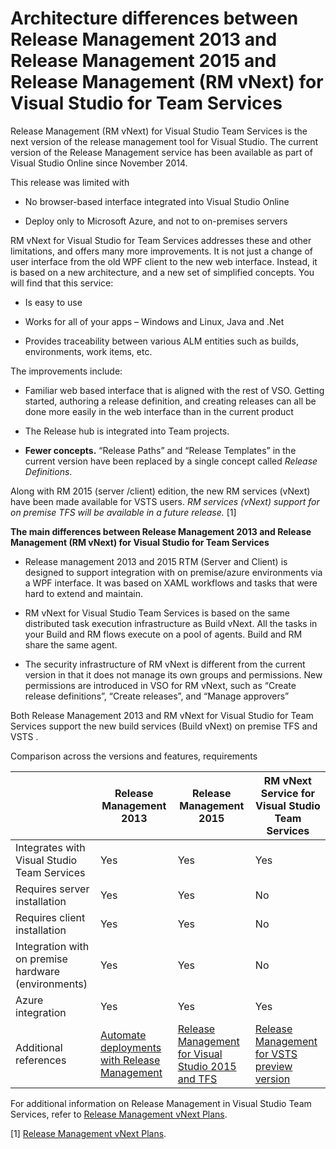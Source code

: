 Architecture differences between Release Management 2013 and Release Management 2015 and Release Management (RM vNext) for Visual Studio for Team Services 
===========================================================================================================================================================

Release Management (RM vNext) for Visual Studio Team Services is the next version of the release management tool for Visual Studio. The current version of the Release Management service has been available as part of Visual Studio Online since November 2014.

This release was limited with

-   No browser-based interface integrated into Visual Studio Online

-   Deploy only to Microsoft Azure, and not to on-premises servers

RM vNext for Visual Studio for Team Services addresses these and other limitations, and offers many more improvements. It is not just a change of user interface from the old WPF client to the new web interface. Instead, it is based on a new architecture, and a new set of simplified concepts. You will find that this service:

-   Is easy to use

-   Works for all of your apps – Windows and Linux, Java and .Net

-   Provides traceability between various ALM entities such as builds, environments, work items, etc.

The improvements include:

-   Familiar web based interface that is aligned with the rest of VSO. Getting started, authoring a release definition, and creating releases can all be done more easily in the web interface than in the current product

-   The Release hub is integrated into Team projects.

-   **Fewer concepts.** “Release Paths” and “Release Templates” in the current version have been replaced by a single concept called *Release Definitions*.

Along with RM 2015 (server /client) edition, the new RM services (vNext) have been made available for VSTS users. *RM services (vNext) support for on premise TFS will be available in a future release.* [1]

**The main differences between Release Management 2013 and Release Management (RM vNext) for Visual Studio for Team Services**

-   Release management 2013 and 2015 RTM (Server and Client) is designed to support integration with on premise/azure environments via a WPF interface. It was based on XAML workflows and tasks that were hard to extend and maintain.

-   RM vNext for Visual Studio Team Services is based on the same distributed task execution infrastructure as Build vNext. All the tasks in your Build and RM flows execute on a pool of agents. Build and RM share the same agent.

-   The security infrastructure of RM vNext is different from the current version in that it does not manage its own groups and permissions. New permissions are introduced in VSO for RM vNext, such as “Create release definitions”, “Create releases”, and “Manage approvers”

Both Release Management 2013 and RM vNext for Visual Studio for Team Services support the new build services (Build vNext) on premise TFS and VSTS .

Comparison across the versions and features, requirements

|                                                     | Release Management 2013                                            | Release Management 2015                                                   | RM vNext Service for Visual Studio Team Services                       |
|-----------------------------------------------------|--------------------------------------------------------------------|---------------------------------------------------------------------------|------------------------------------------------------------------------|
| Integrates with Visual Studio Team Services         | Yes                                                                | Yes                                                                       | Yes                                                                    |
| Requires server installation                        | Yes                                                                | Yes                                                                       | No                                                                     |
| Requires client installation                        | Yes                                                                | Yes                                                                       | No                                                                     |
| Integration with on premise hardware (environments) | Yes                                                                | Yes                                                                       | No                                                                     |
| Azure integration                                   | Yes                                                                | Yes                                                                       | Yes                                                                    |
| Additional references                               | [Automate deployments with Release Management](https://msdn.microsoft.com/library/dn217874%28v%3Dvs.120%29.aspx) | [Release Management for Visual Studio 2015 and TFS](https://www.visualstudio.com/en-us/get-started/release/rm-for-vs2015-vs) | [Release Management for VSTS preview version](https://msdn.microsoft.com/Library/vs/alm/release/overview-rmpreview) |

For additional information on Release Management in Visual Studio Team Services, refer to [Release Management vNext Plans](http://blogs.msdn.com/b/visualstudioalm/archive/2015/08/26/release-management-vnext-plans.aspx).

[1] [Release Management vNext Plans](../customXml/item1.xml).
